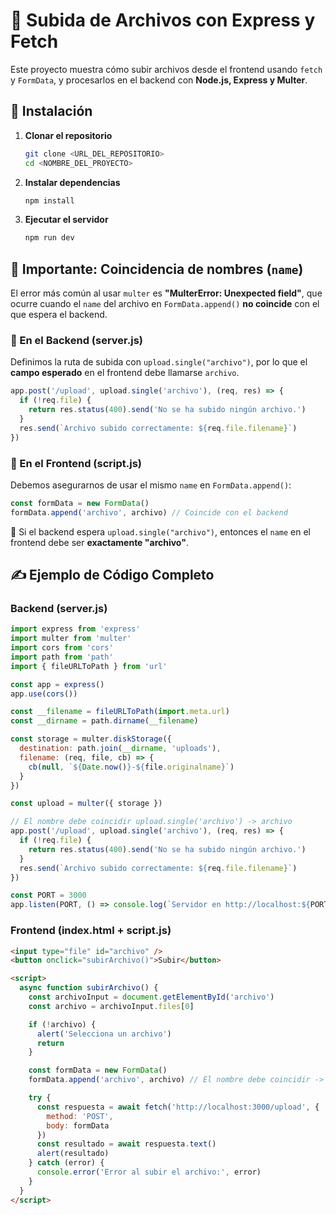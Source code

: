# 📂 Subida de Archivos con Express y Fetch

Este proyecto muestra cómo subir archivos desde el frontend usando `fetch` y `FormData`, y procesarlos en el backend con **Node.js, Express y Multer**.

## 🚀 Instalación

1. **Clonar el repositorio**
   ```sh
   git clone <URL_DEL_REPOSITORIO>
   cd <NOMBRE_DEL_PROYECTO>
   ```
2. **Instalar dependencias**
   ```sh
   npm install
   ```
3. **Ejecutar el servidor**
   ```sh
   npm run dev
   ```

## 📌 Importante: Coincidencia de nombres (`name`)

El error más común al usar `multer` es **"MulterError: Unexpected field"**, que ocurre cuando el `name` del archivo en `FormData.append()` **no coincide** con el que espera el backend.

### 🔹 En el Backend (server.js)

Definimos la ruta de subida con `upload.single("archivo")`, por lo que el **campo esperado** en el frontend debe llamarse `archivo`.

```javascript
app.post('/upload', upload.single('archivo'), (req, res) => {
  if (!req.file) {
    return res.status(400).send('No se ha subido ningún archivo.')
  }
  res.send(`Archivo subido correctamente: ${req.file.filename}`)
})
```

### 🔹 En el Frontend (script.js)

Debemos asegurarnos de usar el mismo `name` en `FormData.append()`:

```javascript
const formData = new FormData()
formData.append('archivo', archivo) // Coincide con el backend
```

🔹 Si el backend espera `upload.single("archivo")`, entonces el `name` en el frontend debe ser **exactamente "archivo"**.

## ✍ Ejemplo de Código Completo

### **Backend (server.js)**

```javascript
import express from 'express'
import multer from 'multer'
import cors from 'cors'
import path from 'path'
import { fileURLToPath } from 'url'

const app = express()
app.use(cors())

const __filename = fileURLToPath(import.meta.url)
const __dirname = path.dirname(__filename)

const storage = multer.diskStorage({
  destination: path.join(__dirname, 'uploads'),
  filename: (req, file, cb) => {
    cb(null, `${Date.now()}-${file.originalname}`)
  }
})

const upload = multer({ storage })

// El nombre debe coincidir upload.single('archivo') -> archivo
app.post('/upload', upload.single('archivo'), (req, res) => {
  if (!req.file) {
    return res.status(400).send('No se ha subido ningún archivo.')
  }
  res.send(`Archivo subido correctamente: ${req.file.filename}`)
})

const PORT = 3000
app.listen(PORT, () => console.log(`Servidor en http://localhost:${PORT}`))
```

### **Frontend (index.html + script.js)**

```html
<input type="file" id="archivo" />
<button onclick="subirArchivo()">Subir</button>

<script>
  async function subirArchivo() {
    const archivoInput = document.getElementById('archivo')
    const archivo = archivoInput.files[0]

    if (!archivo) {
      alert('Selecciona un archivo')
      return
    }

    const formData = new FormData()
    formData.append('archivo', archivo) // El nombre debe coincidir -> archivo

    try {
      const respuesta = await fetch('http://localhost:3000/upload', {
        method: 'POST',
        body: formData
      })
      const resultado = await respuesta.text()
      alert(resultado)
    } catch (error) {
      console.error('Error al subir el archivo:', error)
    }
  }
</script>
```
